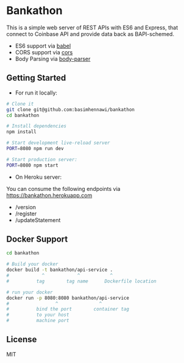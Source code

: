 Bankathon
=========

This is a simple web server of REST APIs with ES6 and Express, that connect to Coinbase API and provide data back as BAPI-schemed.

- ES6 support via [babel](https://babeljs.io)
- CORS support via [cors](https://github.com/troygoode/node-cors)
- Body Parsing via [body-parser](https://github.com/expressjs/body-parser)

Getting Started
---------------
- For run it locally:

```sh
# Clone it
git clone git@github.com:basimhennawi/bankathon
cd bankathon

# Install dependencies
npm install

# Start development live-reload server
PORT=8080 npm run dev

# Start production server:
PORT=8080 npm start
```
- On Heroku server: 

You can consume the following endpoints via https://bankathon.herokuapp.com

* /version
* /register
* /updateStatement

Docker Support
------
```sh
cd bankathon

# Build your docker
docker build -t bankathon/api-service .
#            ^            ^           ^
#          tag        tag name      Dockerfile location

# run your docker
docker run -p 8080:8080 bankathon/api-service
#                 ^               ^
#          bind the port        container tag
#          to your host
#          machine port   

```

License
-------

MIT
